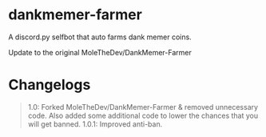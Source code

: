 # dankmemer-farmer
A discord.py selfbot that auto farms dank memer coins.

Update to the original MoleTheDev/DankMemer-Farmer

# Changelogs

> 1.0: Forked MoleTheDev/DankMemer-Farmer & removed unnecessary code. Also added some additional code to lower the chances that you will get banned.
> 1.0.1: Improved anti-ban.
